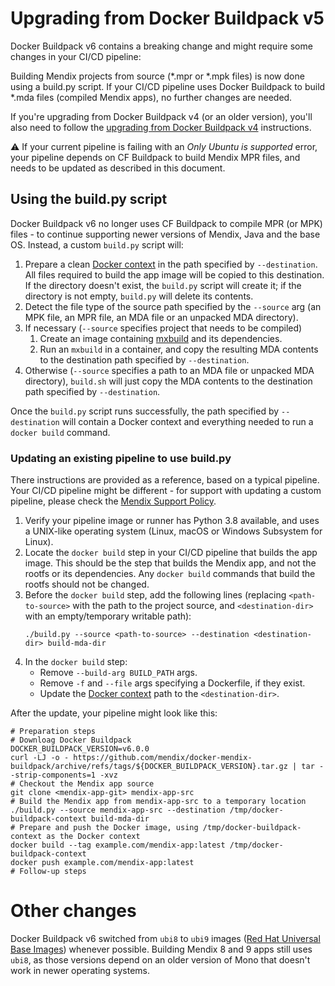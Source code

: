 # Upgrading from Docker Buildpack v5

Docker Buildpack v6 contains a breaking change and might require some changes in your CI/CD pipeline:

Building Mendix projects from source (\*.mpr or \*.mpk files) is now done using a build.py script.
If your CI/CD pipeline uses Docker Buildpack to build \*.mda files (compiled Mendix apps), no further changes are needed.

If you're upgrading from Docker Buildpack v4 (or an older version), you'll also need to follow the [upgrading from Docker Buildpack v4](upgrading-from-v4.md) instructions.

⚠️ If your current pipeline is failing with an _Only Ubuntu is supported_ error, your pipeline depends on CF Buildpack to build Mendix MPR files, and needs to be updated as described in this document.

## Using the build.py script

Docker Buildpack v6 no longer uses CF Buildpack to compile MPR (or MPK) files - to continue supporting newer versions of Mendix, Java and the base OS.
Instead, a custom `build.py` script will:

1. Prepare a clean [Docker context](https://docs.docker.com/build/concepts/context/) in the path specified by `--destination`. All files required to build the app image will be copied to this destination. If the directory doesn't exist, the `build.py` script will create it; if the directory is not empty, `build.py` will delete its contents.
2. Detect the file type of the source path specified by the `--source` arg (an MPK file, an MPR file, an MDA file or an unpacked MDA directory).
3. If necessary (`--source` specifies project that needs to be compiled)
   1. Create an image containing [mxbuild](https://docs.mendix.com/refguide/mxbuild/) and its dependencies.
   2. Run an `mxbuild` in a container, and copy the resulting MDA contents to the destination path specified by `--destination`.
4. Otherwise (`--source` specifies a path to an MDA file or unpacked MDA directory), `build.sh` will just copy the MDA contents to the destination path specified by `--destination`.

Once the `build.py` script runs successfully, the path specified by `--destination` will contain a Docker context and everything needed to run a `docker build` command.

### Updating an existing pipeline to use build.py

There instructions are provided as a reference, based on a typical pipeline. Your CI/CD pipeline might be different - for support with updating a custom pipeline, please check the [Mendix Support Policy](https://www.mendix.com/evaluation-guide/evaluation-learning/support/).

1. Verify your pipeline image or runner has Python 3.8 available, and uses a UNIX-like operating system (Linux, macOS or Windows Subsystem for Linux).
2. Locate the `docker build` step in your CI/CD pipeline that builds the app image. This should be the step that builds the Mendix app, and not the rootfs or its dependencies. Any `docker build` commands that build the rootfs should not be changed.
3. Before the `docker build` step, add the following lines (replacing `<path-to-source>` with the path to the project source, and `<destination-dir>` with an empty/temporary writable path):
   ```shell
   ./build.py --source <path-to-source> --destination <destination-dir> build-mda-dir
   ```
4. In the `docker build` step:
    * Remove `--build-arg BUILD_PATH` args.
    * Remove `-f` and `--file` args specifying a Dockerfile, if they exist.
    * Update the [Docker context](https://docs.docker.com/build/concepts/context/) path to the `<destination-dir>`.

After the update, your pipeline might look like this:

```shell
# Preparation steps
# Downloag Docker Buildpack
DOCKER_BUILDPACK_VERSION=v6.0.0
curl -LJ -o - https://github.com/mendix/docker-mendix-buildpack/archive/refs/tags/${DOCKER_BUILDPACK_VERSION}.tar.gz | tar --strip-components=1 -xvz
# Checkout the Mendix app source
git clone <mendix-app-git> mendix-app-src
# Build the Mendix app from mendix-app-src to a temporary location
./build.py --source mendix-app-src --destination /tmp/docker-buildpack-context build-mda-dir
# Prepare and push the Docker image, using /tmp/docker-buildpack-context as the Docker context
docker build --tag example.com/mendix-app:latest /tmp/docker-buildpack-context
docker push example.com/mendix-app:latest
# Follow-up steps
```

# Other changes

Docker Buildpack v6 switched from `ubi8` to `ubi9` images ([Red Hat Universal Base Images](https://developers.redhat.com/articles/ubi-faq)) whenever possible.
Building Mendix 8 and 9 apps still uses `ubi8`, as those versions depend on an older version of Mono that doesn't work in newer operating systems.
